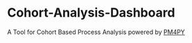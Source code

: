# Cohort-Analysis-Dashboard

A Tool for Cohort Based Process Analysis powered by [PM4PY](https://pm4py.fit.fraunhofer.de/)

